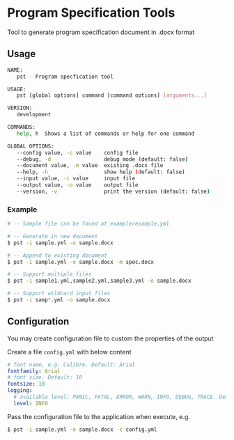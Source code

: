 # Program Specification Tools
Tool to generate program specification document in .docx format

## Usage

```sh
NAME:
   pst - Program specfication tool

USAGE:
   pst [global options] command [command options] [arguments...]

VERSION:
   development

COMMANDS:
   help, h  Shows a list of commands or help for one command

GLOBAL OPTIONS:
   --config value, -c value    config file
   --debug, -d                 debug mode (default: false)
   --document value, -m value  existing .docx file
   --help, -h                  show help (default: false)
   --input value, -i value     input file
   --output value, -o value    output file
   --version, -v               print the version (default: false)
```


### Example

```sh
# -- Sample file can be found at example/example.yml

# -- Generate in new document
$ pst -i sample.yml -o sample.docx

# -- Append to existing document
$ pst -i sample.yml -o sample.docx -m spec.docx

# -- Support multiple files
$ pst -i sample1.yml,sample2.yml,sample3.yml -o sample.docx

# -- Support wildcard input files
$ pst -i samp*.yml -o sample.docx
```


## Configuration

You may create configuration file to custom the properties of the output

Create a file `config.yml` with below content

```yml
# font name, e.g. Calibre. Default: Arial
fontfamily: Arial
# font size. Default: 10
fontsize: 10
logging:
  # available level: PANIC, FATAL, ERROR, WARN, INFO, DEBUG, TRACE. Default: INFO
  level: INFO
```

Pass the configuration file to the application when execute, e.g.

```sh
$ pst -i sample.yml -o sample.docx -c config.yml
```